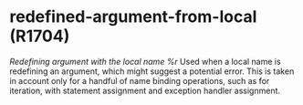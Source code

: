 # redefined-argument-from-local (R1704)

*Redefining argument with the local name %r* Used when a local name is
redefining an argument, which might suggest a potential error. This is
taken in account only for a handful of name binding operations, such as
for iteration, with statement assignment and exception handler
assignment.
